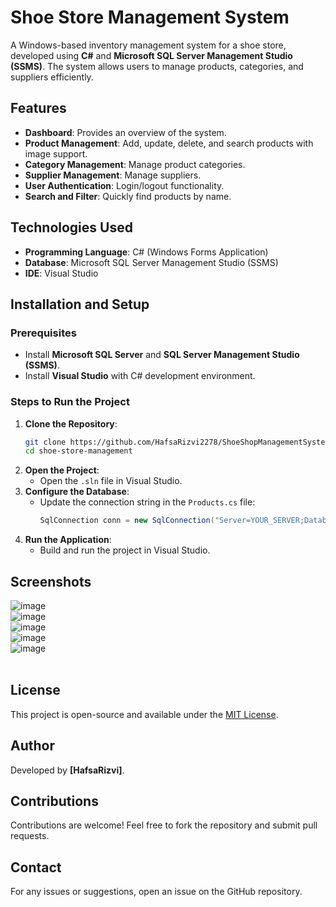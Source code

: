 # Shoe Store Management System

A Windows-based inventory management system for a shoe store, developed using **C#** and **Microsoft SQL Server Management Studio (SSMS)**. The system allows users to manage products, categories, and suppliers efficiently.

## Features

- **Dashboard**: Provides an overview of the system.
- **Product Management**: Add, update, delete, and search products with image support.
- **Category Management**: Manage product categories.
- **Supplier Management**: Manage suppliers.
- **User Authentication**: Login/logout functionality.
- **Search and Filter**: Quickly find products by name.

## Technologies Used

- **Programming Language**: C# (Windows Forms Application)
- **Database**: Microsoft SQL Server Management Studio (SSMS)
- **IDE**: Visual Studio

## Installation and Setup

### Prerequisites

- Install **Microsoft SQL Server** and **SQL Server Management Studio (SSMS)**.
- Install **Visual Studio** with C# development environment.

### Steps to Run the Project

1. **Clone the Repository**:
   ```sh
   git clone https://github.com/HafsaRizvi2278/ShoeShopManagementSystem.git
   cd shoe-store-management
   ```
2. **Open the Project**:
   - Open the `.sln` file in Visual Studio.
3. **Configure the Database**:
   - Update the connection string in the `Products.cs` file:
     ```csharp
     SqlConnection conn = new SqlConnection("Server=YOUR_SERVER;Database=Productss;Trusted_Connection=True");
     ```
4. **Run the Application**:
   - Build and run the project in Visual Studio.

## Screenshots
![image](https://github.com/user-attachments/assets/b613c7ed-e90f-419f-8f0a-071b325d1ccc)<br>
![image](https://github.com/user-attachments/assets/052802c9-7319-43ed-b632-43762c485229)<br>
![image](https://github.com/user-attachments/assets/db499bba-c85b-42b9-b15b-f86b990b2262)<br>
![image](https://github.com/user-attachments/assets/f50a9a84-8b50-40e9-b0c2-bd867af5970c)<br>
![image](https://github.com/user-attachments/assets/135aaae2-5a13-4721-8f85-09855e7b8f5f)
<br>
<br>


## License
This project is open-source and available under the [MIT License](LICENSE).

## Author
Developed by **[HafsaRizvi]**.

## Contributions
Contributions are welcome! Feel free to fork the repository and submit pull requests.

## Contact
For any issues or suggestions, open an issue on the GitHub repository.

